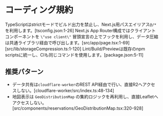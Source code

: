 # コーディング規約
TypeScriptはstrictモードでビルド出力を禁止し、Next.js用パスエイリアス`@/*`を利用します。[tsconfig.json:1-26]
Next.js App Router構成ではクライアントコンポーネントを `\"use client\"` 冒頭宣言の上でフックを利用し、データ圧縮は共通ライブラリ経由で呼び出します。[src/app/page.tsx:1-69][src/lib/storageCompression.ts:1-120]
Lint/Build/Previewは既存のnpm scriptsに統一し、CIも同じコマンドを使用します。[package.json:5-11]

## 推奨パターン
- データ共有は`cloudflare-worker`のREST API経由で行い、直接R2へアクセスしない。[cloudflare-worker/src/index.ts:48-134]
- 地図表示は `GeoDistributionMap` の集約ロジックを再利用し、直接Leafletへアクセスしない。[src/components/reservations/GeoDistributionMap.tsx:320-928]
